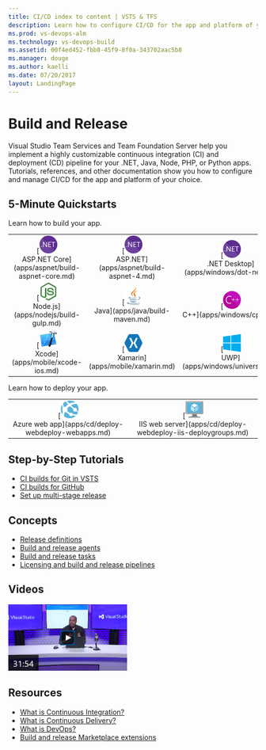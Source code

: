 ```yaml
---
title: CI/CD index to content | VSTS & TFS    
description: Learn how to configure CI/CD for the app and platform of your choice. Tutorials, references, and other documentation.  
ms.prod: vs-devops-alm
ms.technology: vs-devops-build
ms.assetid: 00f4ed452-fbb8-45f9-8f0a-343702aac5b8  
ms.manager: douge
ms.author: kaelli
ms.date: 07/20/2017
layout: LandingPage
---
```


# Build and Release

Visual Studio Team Services and Team Foundation Server help you implement a highly customizable continuous integration (CI) and deployment (CD) pipeline for your .NET, Java, Node, PHP, or Python apps. Tutorials, references, and other documentation show you how to configure and manage CI/CD for the app and platform of your choice.

## 5-Minute Quickstarts

Learn how to build your app.

<table>
<tr valign="middle" align="center">
<td>[<img src="_img/index/logo_net.svg" alt="" width="36px" height="36px"><br/>ASP.NET Core](apps/aspnet/build-aspnet-core.md)</td>
<td>[<img src="_img/index/logo_net.svg" alt="" width="36px" height="36px"><br/>ASP.NET](apps/aspnet/build-aspnet-4.md)</td>
<td>[<img src="_img/index/logo_net.svg" alt="" width="36px" height="36px"><br/>.NET Desktop](apps/windows/dot-net.md)</td>
</tr>
<tr valign="middle" align="center">
<td>[<img src="_img/index/logo_nodejs.svg" alt="" width="36px" height="36px"><br/>Node.js](apps/nodejs/build-gulp.md)</td>
<td>[<img src="_img/index/logo_java.svg" alt="" width="36px" height="36px"><br/>Java](apps/java/build-maven.md)</td>
<td>[<img src="_img/index/logo_cpp.svg" alt="" width="36px" height="36px"><br/>C++](apps/windows/cpp.md)</td>
</tr>
<tr valign="middle" align="center">
<td>[<img src="_img/index/logo_xcode.png" alt="" width="36px" height="36px"><br/>Xcode](apps/mobile/xcode-ios.md)</td>
<td>[<img src="_img/index/logo_xamarin.svg" alt="" width="36px" height="36px"><br/>Xamarin](apps/mobile/xamarin.md)</td>
<td>[<img src="_img/index/logo_uwp.svg" alt="" width="36px" height="36px"><br/>UWP](apps/windows/universal.md)</td>
</tr>
</table>

Learn how to deploy your app.

<table>
<tr valign="middle" align="center">
<td>[<img src="_img/index/app-service-web.png" alt="" width="36px" height="36px"><br/>Azure web app](apps/cd/deploy-webdeploy-webapps.md)</td>
<td>[<img src="_img/index/virtualmachine.png" alt="" width="36px" height="36px"><br/>IIS web server](apps/cd/deploy-webdeploy-iis-deploygroups.md)</td>
</tr>
</table>    

## Step-by-Step Tutorials  

* [CI builds for Git in VSTS](actions/ci-build-git.md)
* [CI builds for GitHub](actions/ci-build-github.md)
* [Set up multi-stage release](actions/define-multistage-release-process.md)

## Concepts  

- [Release definitions](concepts/definitions/release/index.md)
- [Build and release agents](concepts/agents/agents.md)
- [Build and release tasks](concepts/process/tasks.md)  
- [Licensing and build and release pipelines](concepts/licensing/concurrent-pipelines-ts.md)

## Videos

[![Zero to DevOps](../build-release/_img/index/zero-to-devops-video.png)](https://channel9.msdn.com/events/Visual-Studio/Visual-Studio-2017-Launch/190)

## Resources

- [What is Continuous Integration?](https://www.visualstudio.com/learn/what-is-continuous-integration/)  
- [What is Continuous Delivery?](https://www.visualstudio.com/learn/what-is-continuous-delivery/)  
- [What is DevOps?](https://www.visualstudio.com/learn/what-is-devops/)   
- [Build and release Marketplace extensions](https://marketplace.visualstudio.com/search?target=VSTS&category=Build%20and%20release&sortBy=Downloads)

